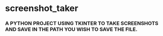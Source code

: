 # screenshot_taker
<h3>A PYTHON PROJECT USING TKINTER TO TAKE SCREENSHOTS AND SAVE IN THE PATH YOU WISH TO SAVE THE FILE.</h3>
